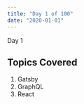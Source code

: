 ```yaml
---
title: "Day 1 of 100"
date: "2020-01-01"
---
```


Day 1


## Topics Covered

1. Gatsby
2. GraphQL
3. React
